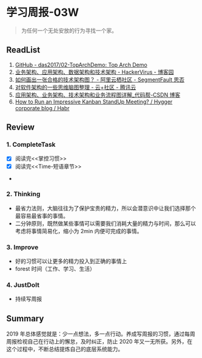 # 学习周报-03W

> 为任何一个无处安放的行为寻找一个家。

## ReadList

1. [GitHub - das2017/02-TopArchDemo: Top Arch Demo](https://github.com/das2017/02-TopArchDemo)
2. [业务架构、应用架构、数据架构和技术架构 - HackerVirus - 博客园](https://www.cnblogs.com/Leo_wl/p/8257424.html)
3. [如何画出一张合格的技术架构图？ - 阿里云栖社区 - SegmentFault 思否](https://segmentfault.com/a/1190000018842701)
4. [对软件架构的一些思维脑图整理 - 云+社区 - 腾讯云](https://cloud.tencent.com/developer/article/1160306)
5. [应用架构、业务架构、技术架构和业务流程图详解\_代码帮-CSDN 博客](https://blog.csdn.net/ITLearnHall/article/details/82985480)
6. [How to Run an Impressive Kanban StandUp Meeting? / Hygger corporate blog / Habr](https://habr.com/en/company/hygger/blog/458468/)

## Review

### 1. CompleteTask

- [x] 阅读完<<掌控习惯>>
- [x] 阅读完<<Time-短语章节>>
-

### 2. Thinking

- 最省力法则，大脑往往为了保护宝贵的精力，所以会潜意识中让我们选择那个最容易最省事的事情。
- 二分钟原则，既然做某些事情可以需要我们消耗大量的精力与时间，那么可以考虑将事情简易化，缩小为 2min 内便可完成的事情。

### 3. Improve

- 好的习惯可以让更多的精力投入到正确的事情上
- forest 时间（工作、学习、生活）

### 4. JustDoIt

- 持续写周报

## Summary

2019 年总体感觉就是：少一点想法，多一点行动。养成写周报的习惯，通过每周周报检视自己在行动上的懈怠，及时纠正，防止 2020 年又一无所获。另外，在这个过程中，不断总结提炼自己的底层系统能力。
